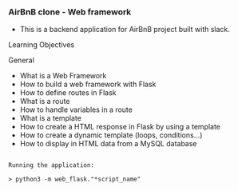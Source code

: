 ### AirBnB clone - Web framework

- This is a backend application for AirBnB project built with slack.

Learning Objectives

General

   - What is a Web Framework
   - How to build a web framework with Flask
   - How to define routes in Flask
   - What is a route
   - How to handle variables in a route
   - What is a template
   - How to create a HTML response in Flask by using a template
   - How to create a dynamic template (loops, conditions…)
   - How to display in HTML data from a MySQL database


```

Running the application:

> python3 -m web_flask."*script_name"

```
